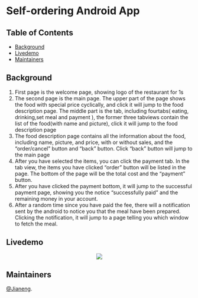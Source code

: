 # Self-ordering Android App

## Table of Contents
- [Background](#background)
- [Livedemo](#livedemo) 
- [Maintainers](#maintainers)

## Background
1. First page is the welcome page, showing logo of the restaurant for 1s 
2. The second page is the main page. The upper part of the page shows the food with  special price cyclically, and click it will jump to the food description page. The middle part is the tab, including fourtabs( eating, drinking,set meal and payment ),  the former three tabviews contain the list of the food(with name and picture), click  it will jump to the food description page 
3. The food description page contains all the information about the food, including  name, picture, and price, with or without sales, and the “order/cancel” button and  “back” button. Click “back” button will jump to the main page 
4. After you have selected the items, you can click the payment tab. In the tab view,  the items you have clicked “order” button will be listed in the page. The bottom of  the page will be the total cost and the “payment” button.
5. After you have clicked the payment bottom, it will jump to the successful payment  page, showing you the notice “successfully paid” and the remaining money in your  account.
6. After a random time since you have paid the fee, there will a notification sent by  the android to notice you that the meal have been prepared. Clicking the  notification, it will jump to a page telling you which window to fetch the meal.

## Livedemo
<p align="center">
<img src="https://github.com/jianengli/simulating-canteen-queuing-system/blob/master/running%20result.gif"/>
</p>
<p align="center">

## Maintainers
[@Jianeng](https://github.com/jianengli).
